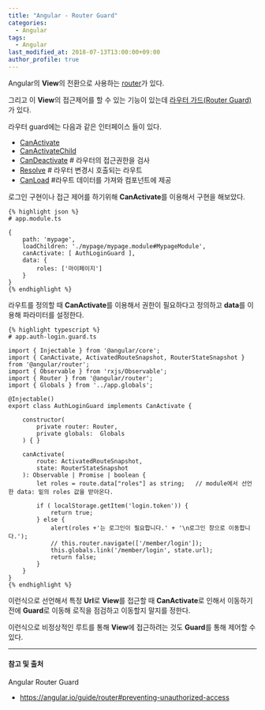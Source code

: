 ```yaml
---
title: "Angular - Router Guard"
categories: 
  - Angular
tags:
  - Angular
last_modified_at: 2018-07-13T13:00:00+09:00
author_profile: true
---
```

Angular의 **View**의 전환으로 사용하는 [router](https://angular.io/guide/router)가 있다.

그리고 이 **View**의 접근제어를 할 수 있는 기능이 있는데 [라우터 가드(Router Guard)](https://angular.io/guide/router#preventing-unauthorized-access)가 있다.

라우터 guard에는 다음과 같은 인터페이스 들이 있다.

- [CanActivate](https://angular.io/api/router/CanActivate)
- [CanActivateChild](https://angular.io/api/router/CanActivateChild)
- [CanDeactivate](https://angular.io/api/router/CanDeactivate) # 라우터의 접근권한을 검사
- [Resolve](https://angular.io/api/router/Resolve) # 라우터 변경시 호출되는 라우트
- [CanLoad](https://angular.io/api/router/CanLoad) #라우트 데이터를 가져와 컴포넌트에 제공

로그인 구현이나 접근 제어를 하기위해 **CanActivate**를 이용해서 구현을 해보았다.

    {% highlight json %}
    # app.module.ts
    
    { 
        path: 'mypage', 
        loadChildren: './mypage/mypage.module#MypageModule', 
        canActivate: [ AuthLoginGuard ], 
        data: {
            roles: ['마이페이지'] 
        }
    }
    {% endhighlight %}

라우트를 정의할 때 **CanActivate**를 이용해서 권한이 필요하다고 정의하고 **data**를 이용해 파라미터를 설정한다.


    {% highlight typescript %}
    # app.auth-login.guard.ts

    import { Injectable } from '@angular/core';
    import { CanActivate, ActivatedRouteSnapshot, RouterStateSnapshot } from '@angular/router';
    import { Observable } from 'rxjs/Observable';
    import { Router } from '@angular/router';
    import { Globals } from '../app.globals';

    @Injectable()
    export class AuthLoginGuard implements CanActivate {

        constructor(
            private router: Router,
            private globals:  Globals
        ) { }
        
        canActivate(
            route: ActivatedRouteSnapshot,
            state: RouterStateSnapshot
        ): Observable | Promise | boolean {
            let roles = route.data["roles"] as string;   // module에서 선언한 data: 밑의 roles 값을 받아온다.
                    
            if ( localStorage.getItem('login.token')) {
                return true;
            } else {
                alert(roles +'는 로그인이 필요합니다.' + '\n로그인 창으로 이동합니다.');
                // this.router.navigate(['/member/login']);
                this.globals.link('/member/login', state.url);
                return false;
            }
        }
    }
    {% endhighlight %}

이런식으로 선언해서 특정 **Url**로 **View**를 접근할 때 **CanActivate**로 인해서 이동하기전에 **Guard**로 이동해 로직을 점검하고 이동할지 말지를 정한다.

이런식으로 비정상적인 루트를 통해 **View**에 접근하려는 것도 **Guard**를 통해 제어할 수 있다.

---
#### 참고 및 출처

Angular Router Guard

- <https://angular.io/guide/router#preventing-unauthorized-access>

